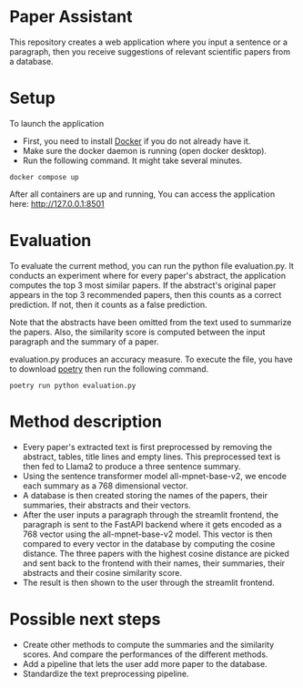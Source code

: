 # Paper Assistant
This repository creates a web application where you input a sentence or a paragraph, then you receive suggestions of relevant scientific papers from a database.

# Setup
To launch the application
- First, you need to install [Docker](https://www.docker.com/products/docker-desktop/) if you do not already have it.
- Make sure the docker daemon is running (open docker desktop).
- Run the following command. It might take several minutes.
```
docker compose up
```

After all containers are up and running, You can access the application here: 
http://127.0.0.1:8501

# Evaluation
To evaluate the current method, you can run the python file evaluation.py. It conducts an experiment where for every paper's abstract, the application computes the top 3 most similar papers. If the abstract's original paper appears in the top 3 recommended papers, then this counts as a correct prediction. If not, then it counts as a false prediction.


Note that the abstracts have been omitted from the text used to summarize the papers. Also, the similarity score is computed between the input paragraph and the summary of a paper. 

evaluation.py produces an accuracy measure. To execute the file, you have to download [poetry](https://python-poetry.org/docs/#installation) then run the following command.
```
poetry run python evaluation.py
```

# Method description

- Every paper's extracted text is first preprocessed by removing the abstract, tables, title lines and empty lines. This preprocessed text is then fed to Llama2 to produce a three sentence summary. 
- Using the sentence transformer model all-mpnet-base-v2, we encode each summary as a 768 dimensional vector.
- A database is then created storing the names of the papers, their summaries, their abstracts and their vectors.
- After the user inputs a paragraph through the streamlit frontend, the paragraph is sent to the FastAPI backend where it gets encoded as a 768 vector using the all-mpnet-base-v2 model. This vector is then compared to every vector in the database by computing the cosine distance. The three papers with the highest cosine distance are picked and sent back to the frontend with their names, their summaries, their abstracts and their cosine similarity score.
- The result is then shown to the user through the streamlit frontend.

# Possible next steps

- Create other methods to compute the summaries and the similarity scores. And compare the performances of the different methods.
- Add a pipeline that lets the user add more paper to the database.
- Standardize the text preprocessing pipeline.